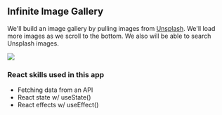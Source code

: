 ## Infinite Image Gallery

We'll build an image gallery by pulling images from [Unsplash](https://unsplash.com/). We'll load more images as we scroll to the bottom. We also will be able to search Unsplash images.

[![](https://scotch-res.cloudinary.com/video/upload/vs_50,dl_200,e_loop/v1592352070/06_-_image_gallery_pzqqa6.gif)]()

### React skills used in this app

- Fetching data from an API
- React state w/ useState()
- React effects w/ useEffect()


